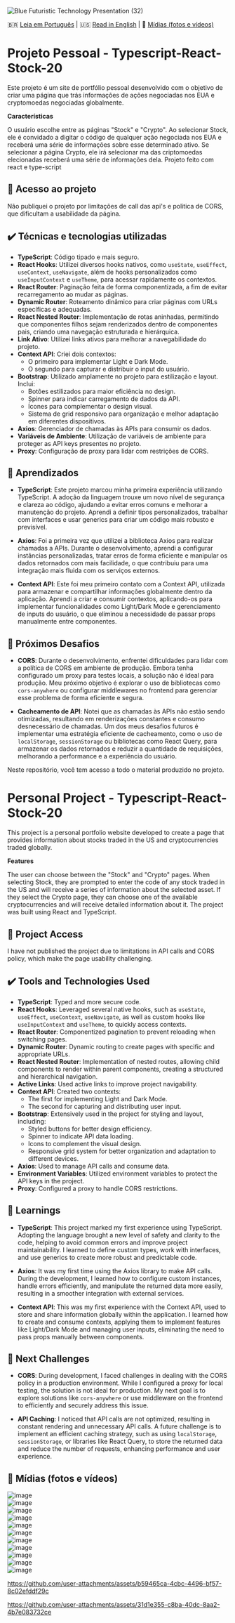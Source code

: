 

![Blue Futuristic Technology Presentation (32)](https://github.com/user-attachments/assets/fd5f7e1f-a0c9-41b7-92e5-72e4504a5bfe)  

🇧🇷 [Leia em Português](#projeto-pessoal---typescript-react-stock-20) | 🇺🇸 [Read in English](#personal-project---typescript-react-stock-20) | 🎥 [Mídias (fotos e vídeos)](#-mídias-fotos-e-vídeos)  


# Projeto Pessoal - Typescript-React-Stock-20  

Este projeto é um site de portfólio pessoal desenvolvido com o objetivo de criar uma página que trás informações de ações negociadas nos EUA e cryptomoedas negociadas globalmente.  

**Características**  

O usuário escolhe entre as páginas "Stock" e "Crypto". Ao selecionar Stock, ele é convidado a digitar o código de qualquer ação negociada nos EUA e receberá uma série de informações sobre esse determinado ativo. Se selecionar a página Crypto, ele irá selecionar ma das criptomoedas elecionadas receberá uma série de informações dela. Projeto feito com react e type-script  

## 📁 Acesso ao projeto  

Não publiquei o projeto por limitações de call das api's e politica de CORS, que dificultam a usabilidade da página.  

## ✔️ Técnicas e tecnologias utilizadas  

- **TypeScript**: Código tipado e mais seguro.  
- **React Hooks**: Utilizei diversos hooks nativos, como `useState`, `useEffect`, `useContext`, `useNavigate`, além de hooks personalizados como `useInputContext` e `useTheme`, para acessar rapidamente os contextos.  
- **React Router**: Paginação feita de forma componentizada, a fim de evitar recarregamento ao mudar as páginas.  
- **Dynamic Router**: Roteamento dinâmico para criar páginas com URLs específicas e adequadas.  
- **React Nested Router**: Implementação de rotas aninhadas, permitindo que componentes filhos sejam renderizados dentro de componentes pais, criando uma navegação estruturada e hierárquica.  
- **Link Ativo**: Utilizei links ativos para melhorar a navegabilidade do projeto.  
- **Context API**: Criei dois contextos:  
  - O primeiro para implementar Light e Dark Mode.  
  - O segundo para capturar e distribuir o input do usuário.  
- **Bootstrap**: Utilizado amplamente no projeto para estilização e layout. Inclui:  
  - Botões estilizados para maior eficiência no design.  
  - Spinner para indicar carregamento de dados da API.  
  - Ícones para complementar o design visual.  
  - Sistema de grid responsivo para organização e melhor adaptação em diferentes dispositivos.  
- **Axios**: Gerenciador de chamadas às APIs para consumir os dados.  
- **Variáveis de Ambiente**: Utilização de variáveis de ambiente para proteger as API keys presentes no projeto.  
- **Proxy**: Configuração de proxy para lidar com restrições de CORS.  

## 🌟 Aprendizados  

- **TypeScript**: Este projeto marcou minha primeira experiência utilizando TypeScript. A adoção da linguagem trouxe um novo nível de segurança e clareza ao código, ajudando a evitar erros comuns e melhorar a manutenção do projeto. Aprendi a definir tipos personalizados, trabalhar com interfaces e usar generics para criar um código mais robusto e previsível.  

- **Axios**: Foi a primeira vez que utilizei a biblioteca Axios para realizar chamadas a APIs. Durante o desenvolvimento, aprendi a configurar instâncias personalizadas, tratar erros de forma eficiente e manipular os dados retornados com mais facilidade, o que contribuiu para uma integração mais fluida com os serviços externos.  

- **Context API**: Este foi meu primeiro contato com a Context API, utilizada para armazenar e compartilhar informações globalmente dentro da aplicação. Aprendi a criar e consumir contextos, aplicando-os para implementar funcionalidades como Light/Dark Mode e gerenciamento de inputs do usuário, o que eliminou a necessidade de passar props manualmente entre componentes.  

## 🚀 Próximos Desafios  

- **CORS**: Durante o desenvolvimento, enfrentei dificuldades para lidar com a política de CORS em ambiente de produção. Embora tenha configurado um proxy para testes locais, a solução não é ideal para produção. Meu próximo objetivo é explorar o uso de bibliotecas como `cors-anywhere` ou configurar middlewares no frontend para gerenciar esse problema de forma eficiente e segura.  

- **Cacheamento de API**: Notei que as chamadas às APIs não estão sendo otimizadas, resultando em renderizações constantes e consumo desnecessário de chamadas. Um dos meus desafios futuros é implementar uma estratégia eficiente de cacheamento, como o uso de `localStorage`, `sessionStorage` ou bibliotecas como React Query, para armazenar os dados retornados e reduzir a quantidade de requisições, melhorando a performance e a experiência do usuário.  

Neste repositório, você tem acesso a todo o material produzido no projeto.  

# Personal Project - Typescript-React-Stock-20  

This project is a personal portfolio website developed to create a page that provides information about stocks traded in the US and cryptocurrencies traded globally.  

**Features**  

The user can choose between the "Stock" and "Crypto" pages. When selecting Stock, they are prompted to enter the code of any stock traded in the US and will receive a series of information about the selected asset. If they select the Crypto page, they can choose one of the available cryptocurrencies and will receive detailed information about it. The project was built using React and TypeScript.  

## 📁 Project Access  

I have not published the project due to limitations in API calls and CORS policy, which make the page usability challenging.  

## ✔️ Tools and Technologies Used  

- **TypeScript**: Typed and more secure code.  
- **React Hooks**: Leveraged several native hooks, such as `useState`, `useEffect`, `useContext`, `useNavigate`, as well as custom hooks like `useInputContext` and `useTheme`, to quickly access contexts.  
- **React Router**: Componentized pagination to prevent reloading when switching pages.  
- **Dynamic Router**: Dynamic routing to create pages with specific and appropriate URLs.  
- **React Nested Router**: Implementation of nested routes, allowing child components to render within parent components, creating a structured and hierarchical navigation.  
- **Active Links**: Used active links to improve project navigability.  
- **Context API**: Created two contexts:  
  - The first for implementing Light and Dark Mode.  
  - The second for capturing and distributing user input.  
- **Bootstrap**: Extensively used in the project for styling and layout, including:  
  - Styled buttons for better design efficiency.  
  - Spinner to indicate API data loading.  
  - Icons to complement the visual design.  
  - Responsive grid system for better organization and adaptation to different devices.  
- **Axios**: Used to manage API calls and consume data.  
- **Environment Variables**: Utilized environment variables to protect the API keys in the project.  
- **Proxy**: Configured a proxy to handle CORS restrictions.  

## 🌟 Learnings  

- **TypeScript**: This project marked my first experience using TypeScript. Adopting the language brought a new level of safety and clarity to the code, helping to avoid common errors and improve project maintainability. I learned to define custom types, work with interfaces, and use generics to create more robust and predictable code.  

- **Axios**: It was my first time using the Axios library to make API calls. During the development, I learned how to configure custom instances, handle errors efficiently, and manipulate the returned data more easily, resulting in a smoother integration with external services.  

- **Context API**: This was my first experience with the Context API, used to store and share information globally within the application. I learned how to create and consume contexts, applying them to implement features like Light/Dark Mode and managing user inputs, eliminating the need to pass props manually between components.  

## 🚀 Next Challenges  

- **CORS**: During development, I faced challenges in dealing with the CORS policy in a production environment. While I configured a proxy for local testing, the solution is not ideal for production. My next goal is to explore solutions like `cors-anywhere` or use middleware on the frontend to efficiently and securely address this issue.  

- **API Caching**: I noticed that API calls are not optimized, resulting in constant rendering and unnecessary API calls. A future challenge is to implement an efficient caching strategy, such as using `localStorage`, `sessionStorage`, or libraries like React Query, to store the returned data and reduce the number of requests, enhancing performance and user experience.  

## 🎥 Mídias (fotos e vídeos)  

![image](https://github.com/user-attachments/assets/83db5455-e0e4-458d-9132-ee5f3aa70b5b)  
![image](https://github.com/user-attachments/assets/862bc695-bded-4554-9987-a355ee4708bf)  
![image](https://github.com/user-attachments/assets/9757b850-67e0-4f2a-8cca-69a820bb92ac)  
![image](https://github.com/user-attachments/assets/3e607853-47fa-4f2d-a1f0-a6b0996fec04)  
![image](https://github.com/user-attachments/assets/a7de625e-803e-4bd2-b3fd-15ca24b278b1)  
![image](https://github.com/user-attachments/assets/164f1bdb-04a7-4691-8b1f-66de50f71670)  
![image](https://github.com/user-attachments/assets/07cae4a0-12cd-40b3-8fec-d86d569644a2)  
![image](https://github.com/user-attachments/assets/462c4a36-5a22-4f6b-85a7-1eabd209d222)  
![image](https://github.com/user-attachments/assets/018bfa33-ca91-42da-91a9-bc526e2b2844)  
![image](https://github.com/user-attachments/assets/e462ecae-7c90-4f5b-9120-df8b01148c00)  
![image](https://github.com/user-attachments/assets/3626dba2-c7f2-4c83-8654-699bf316b27b)  


https://github.com/user-attachments/assets/b59465ca-4cbc-4496-bf57-8c02efddf29c


https://github.com/user-attachments/assets/31d1e355-c8ba-40dc-8aa2-4b7e083732ce


